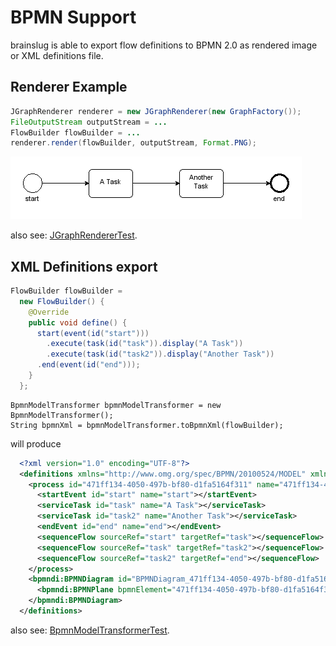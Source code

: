 # BPMN Support

brainslug is able to export flow definitions to BPMN 2.0 as rendered image or XML definitions file.

## Renderer Example

```java
JGraphRenderer renderer = new JGraphRenderer(new GraphFactory());
FileOutputStream outputStream = ...
FlowBuilder flowBuilder = ...
renderer.render(flowBuilder, outputStream, Format.PNG);
```

![task_flow](images/task_flow.png)

also see: [JGraphRendererTest](https://github.com/adrobisch/brainslug/blob/master/renderer/src/test/java/brainslug/flow/renderer/JGraphRendererTest.java).

## XML Definitions export

```java
FlowBuilder flowBuilder =
  new FlowBuilder() {
    @Override
    public void define() {
      start(event(id("start")))
        .execute(task(id("task")).display("A Task"))
        .execute(task(id("task2")).display("Another Task"))
      .end(event(id("end")));
    }
  };
```

```
BpmnModelTransformer bpmnModelTransformer = new BpmnModelTransformer();
String bpmnXml = bpmnModelTransformer.toBpmnXml(flowBuilder);
```

will produce

```xml
  <?xml version="1.0" encoding="UTF-8"?>
  <definitions xmlns="http://www.omg.org/spec/BPMN/20100524/MODEL" xmlns:xsi="http://www.w3.org/2001/XMLSchema-instance" xmlns:activiti="http://activiti.org/bpmn" xmlns:bpmndi="http://www.omg.org/spec/BPMN/20100524/DI" xmlns:omgdc="http://www.omg.org/spec/DD/20100524/DC" xmlns:omgdi="http://www.omg.org/spec/DD/20100524/DI" typeLanguage="http://www.w3.org/2001/XMLSchema" expressionLanguage="http://www.w3.org/1999/XPath" targetNamespace="http://www.activiti.org/test">
    <process id="471ff134-4050-497b-bf80-d1fa5164f311" name="471ff134-4050-497b-bf80-d1fa5164f311" isExecutable="true">
      <startEvent id="start" name="start"></startEvent>
      <serviceTask id="task" name="A Task"></serviceTask>
      <serviceTask id="task2" name="Another Task"></serviceTask>
      <endEvent id="end" name="end"></endEvent>
      <sequenceFlow sourceRef="start" targetRef="task"></sequenceFlow>
      <sequenceFlow sourceRef="task" targetRef="task2"></sequenceFlow>
      <sequenceFlow sourceRef="task2" targetRef="end"></sequenceFlow>
    </process>
    <bpmndi:BPMNDiagram id="BPMNDiagram_471ff134-4050-497b-bf80-d1fa5164f311">
      <bpmndi:BPMNPlane bpmnElement="471ff134-4050-497b-bf80-d1fa5164f311" id="BPMNPlane_471ff134-4050-497b-bf80-d1fa5164f311"></bpmndi:BPMNPlane>
    </bpmndi:BPMNDiagram>
  </definitions>
```

also see: [BpmnModelTransformerTest](https://github.com/adrobisch/brainslug/blob/master/bpmn/src/test/java/brainslug/bpmn/BpmnModelTransformerTest.java).
